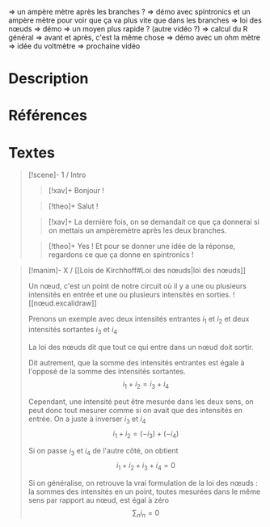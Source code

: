 => un ampère mètre après les branches ?
=> démo avec spintronics et un ampère mètre pour voir que ça va plus vite que dans les branches
=> loi des nœuds
=> démo
=> un moyen plus rapide ? (autre vidéo ?)
=> calcul du R général
=> avant et après, c'est la même chose
=> démo avec un ohm mètre
=> idée du voltmètre => prochaine vidéo
# Description

# Références

# Textes

> [!scene]- 1 / Intro
> 
> > [!xav]+
> > Bonjour !
> 
> > [!theo]+
> > Salut !
> 
> > [!xav]+
> > La dernière fois, on se demandait ce que ça donnerai si on mettais un ampèremètre après les deux branches.
> 
> > [!theo]+
> > Yes ! Et pour se donner une idée de la réponse, regardons ce que ça donne en spintronics !
> 

> [!manim]- X / [[Lois de Kirchhoff#Loi des nœuds|loi des nœuds]]
> 
> Un nœud, c'est un point de notre circuit où il y a une ou plusieurs intensités en entrée et une ou plusieurs intensités en sorties.
> ![[nœud.excalidraw]]
> 
> Prenons un exemple avec deux intensités entrantes $i_1$ et $i_2$ et deux intensités sortantes $i_3$ et $i_4$
> 
> La loi des nœuds dit que tout ce qui entre dans un nœud doit sortir.
> 
> Dit autrement, que la somme des intensités entrantes est égale à l'opposé de la somme des intensités sortantes.
> $$i_1 + i_2 = i_3 + i_4$$
> 
> Cependant, une intensité peut être mesurée dans les deux sens, on peut donc tout mesurer comme si on avait que des intensités en entrée. On a juste à inverser $i_3$ et $i_4$
> $$i_1 + i_2 = (-i_3) + (-i_4)$$
> 
> Si on passe $i_3$ et $i_4$ de l'autre côté, on obtient $$i_1 + i_2 + i_3 + i_4 = 0$$
> 
> Si on généralise, on retrouve la vrai formulation de la loi des nœuds : la sommes des intensités en un point, toutes mesurées dans le même sens par rapport au nœud, est égal à zéro
> $$\sum_{n}{i_n} = 0$$
> 
 
